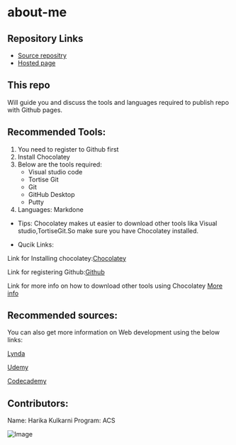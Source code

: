 # about-me

## Repository Links
* [Source repositry](https://github.com/KHARIKA17/about-me)
* [Hosted page]()

## This repo
Will guide you and discuss the tools and languages required to publish repo with Github pages.

## Recommended Tools:
1. You need to register to Github first
1. Install Chocolatey
1. Below are the tools required:
    * Visual studio code
    * Tortise Git
    * Git
    * GitHub Desktop
    * Putty
1. Languages: Markdone

* Tips:
Chocolatey makes ut easier to download other tools lika Visual studio,TortiseGit.So make sure you have Chocolatey installed.

* Qucik Links:

Link for Installing chocolatey:[Chocolatey](https://chocolatey.org/packages)

Link for registering Github:[Github](https://github.com/)

Link for more info on how to download other tools using Chocolatey [More info](https://github.com/denisecase/basic-tools-for-webdev)

## Recommended sources:
You can also get more information on Web development using the below links:

   [Lynda](https://www.lynda.com/)
   
   [Udemy](https://www.lynda.com/)
   
   [Codecademy](https://www.google.com/search?q=codecademy&rlz=1C1GCEA_enUS884US884&oq=codeac&aqs=chrome.1.69i57j0l7.3914j0j7&sourceid=chrome&ie=UTF-8)

## Contributors:
Name: Harika Kulkarni
Program: ACS

![Image](https://www.wp-tutorials.com/wp-content/uploads/2018/01/why-learning-web-development.png)




